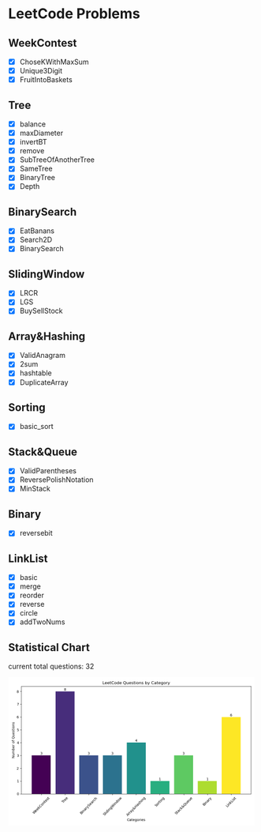 # LeetCode Problems

## WeekContest
- [x] ChoseKWithMaxSum
- [x] Unique3Digit
- [x] FruitIntoBaskets

## Tree
- [x] balance
- [x] maxDiameter
- [x] invertBT
- [x] remove
- [x] SubTreeOfAnotherTree
- [x] SameTree
- [x] BinaryTree
- [x] Depth

## BinarySearch
- [x] EatBanans
- [x] Search2D
- [x] BinarySearch

## SlidingWindow
- [x] LRCR
- [x] LGS
- [x] BuySellStock

## Array&Hashing
- [x] ValidAnagram
- [x] 2sum
- [x] hashtable
- [x] DuplicateArray

## Sorting
- [x] basic_sort

## Stack&Queue
- [x] ValidParentheses
- [x] ReversePolishNotation
- [x] MinStack

## Binary
- [x] reversebit

## LinkList
- [x] basic
- [x] merge
- [x] reorder
- [x] reverse
- [x] circle
- [x] addTwoNums

## Statistical Chart
current total questions: 32

<img src="chart.png" alt="questions bar chart" width="500">
